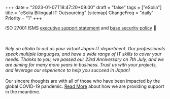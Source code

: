 +++
date = "2023-01-07T18:47:20+09:00"
draft = "false"
tags = ["eSolia"]
title = "eSolia Bilingual IT Outsourcing"
[sitemap]
  ChangeFreq = "daily"
  Priority = "1"
+++

<!-- <span class="tag is-danger is-large">On Holiday through 4 Jan 2023. Happy New Year! 🇯🇵㊗️</span><br><br>  -->
<!-- <span class="tag is-danger is-large">On Holiday through 16 Aug 2022. Happy Obon Week! 🇯🇵🪷</span><br> -->
<!-- <a href="/post/20210222-esolia-office-move-to-shiodome/" class="button is-danger is-size-6-mobile is-medium">eSolia Has Moved! 🎉</a> -->
<!-- <span class="tag is-danger is-large">To promote a paperless environment, eSolia is issuing commercial papers </span> -->
<!-- <span class="tag is-danger is-large">such as quotes and invoices or reports in PDF format via email only. </span> -->
<!-- <span class="tag is-danger is-large">We appreciate your understanding and cooperation in this matter. ♻️</span> -->

<span class="tag is-danger is-large">ISO 27001 ISMS <a href="https://esolia.pro/ismsexecmemo" class="">executive support statement</a> and <a href="https://esolia.pro/basesecpol" class="">base security policy</a> 🚀</span>


<br><br>
<i>Rely on eSolia to act as your virtual Japan IT department. Our professionals speak multiple languages, and have a wide range of IT skills to cover your needs. Thanks to you, we passed our <span class="has-text-esolia-yellow-2">23rd Anniversary</span> on 7th July, and we are aiming for many more years in business. Trust us with your projects, and leverage our experience to help you succeed in Japan!</i> <br><br>
Our sincere thoughts are with all of those who have been impacted by the global COVID-19 pandemic. [Read More](/post/covid-19-state-of-emergency-4/) about how we are providing support in the meantime.  

